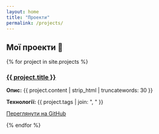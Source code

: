 ```yaml
---
layout: home
title: "Проекти"
permalink: /projects/
---
```


## Мої проекти 🚀

{% for project in site.projects %}
<div class="project-card">
  <h3>
    <a href="{{ project.link }}" target="_blank" rel="noopener noreferrer">{{ project.title }}</a>
  </h3>
  
  <p><strong>Опис:</strong> {{ project.content | strip_html | truncatewords: 30 }}</p>

  <p><strong>Технології:</strong> {{ project.tags | join: ", " }}</p>
  <p><a href="{{ project.link }}" target="_blank" rel="noopener noreferrer" class="btn">Переглянути на GitHub</a></p>
</div>
{% endfor %}